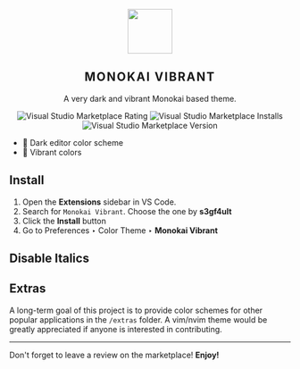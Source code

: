 <p align="center">
    <img src="https://raw.githubusercontent.com/dylantmarsh/monokai-vibrant/master/images/icon.png" width="80" />
    <h2 align="center" style="letter-spacing:2px;font-weight:700">MONOKAI VIBRANT</h2>
</p>

<p align="center">A very dark and vibrant Monokai based theme.</p>

<p align="center">
    <img alt="Visual Studio Marketplace Rating" src="https://img.shields.io/visual-studio-marketplace/r/s3gf4ult.monokai-vibrant?color=%231dd1e5&style=for-the-badge">
    <img alt="Visual Studio Marketplace Installs" src="https://img.shields.io/visual-studio-marketplace/i/s3gf4ult.monokai-vibrant?color=%23ff3f4e&style=for-the-badge">
    <img alt="Visual Studio Marketplace Version" src="https://img.shields.io/visual-studio-marketplace/v/s3gf4ult.monokai-vibrant?color=%23ff9700&style=for-the-badge">
</p>

<!-- ![Monokai Vibrant JavaScript Example](https://f000.backblazeb2.com/file/app-media/monokai-vibrant.jpg) -->

* 🌙 Dark editor color scheme
* 🎨 Vibrant colors

## Install

1. Open the **Extensions** sidebar in VS Code.
2. Search for `Monokai Vibrant`. Choose the one by **s3gf4ult**
3. Click the **Install** button
4. Go to Preferences ‣ Color Theme ‣ **Monokai Vibrant**

## Disable Italics

## Extras

A long-term goal of this project is to provide color schemes for other popular applications in the `/extras` folder. A vim/nvim theme would be greatly appreciated if anyone is interested in contributing.

---

Don't forget to leave a review on the marketplace! **Enjoy!**
